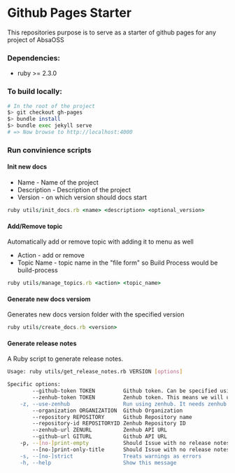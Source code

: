 # Github Pages Starter

This repositories purpose is to serve as a starter of github pages for any project of AbsaOSS

### Dependencies:
- ruby >= 2.3.0

### To build locally:
```bash
# In the root of the project
$> git checkout gh-pages
$> bundle install
$> bundle exec jekyll serve
# => Now browse to http://localhost:4000
```

### Run convinience scripts
#### Init new docs
- Name - Name of the project
- Description - Description of the project
- Version - on which version should docs start

```ruby
ruby utils/init_docs.rb <name> <description> <optional_version>
```

#### Add/Remove topic
Automatically add or remove topic with adding it to menu as well

- Action - add or remove
- Topic Name - topic name in the "file form" so Build Process would be build-process

```ruby
ruby utils/manage_topics.rb <action> <topic_name>
```

#### Generate new docs versiom
Generates new docs version folder with the specified version

```ruby
ruby utils/create_docs.rb <version>
```

#### Generate release notes
A Ruby script to generate release notes.

```bash
Usage: ruby utils/get_release_notes.rb VERSION [options]

Specific options:
        --github-token TOKEN         Github token. Can be specified using environment variable GITHUB_TOKEN or in get_release_notes.json in resources using github_token key
        --zenhub-token TOKEN         Zenhub token. This means we will use Release object for release notes. You don't have to use --use-zenhub in case you do this. Can be specified using environment variable ZENHUB_TOKEN or in get_release_notes.json in resources using zenhub_token key
    -z, --use-zenhub                 Run using zenhub. It needs zenhub token set. If you use --zenhub-token option, you don't need to use this. This means we will use Release object for release notes.
        --organization ORGANIZATION  Github Organization
        --repository REPOSITORY      Github Repository name
        --repository-id REPOSITORYID Zenhub Repository ID
        --zenhub-url ZENURL          Zenhub API URL
        --github-url GITURL          Github API URL
    -p, --[no-]print-empty           Should Issue with no release notes comment be included in the output file
        --[no-]print-only-title      Should Issue with no release notes comment be preceeded with 'Couldn't find comment'
    -s, --[no-]strict                Treats warnings as errors
    -h, --help                       Show this message
```
